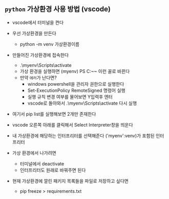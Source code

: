 ## `python` 가상환경 사용 방법 (vscode)

- vscode에서 터미널을 켠다

- 우선 가상환경을 만든다
  - python -m venv 가상환경이름
- 만들어진 가상환경에 접속한다
  - .\myenv\Scripts\activate
  - 가상 환경을 실행하면 (myenv) PS C:\~~ 이런 꼴로 바뀐다
  - 만약 `에러`가 난다면?
    - windows powershell을 관리자 권한으로 실행한다
    - Set-ExecutionPolicy RemoteSigned 명령어 실행
    - 실행 규칙 변경 여부를 물어보면 Y입력후 엔터
    - vscode로 돌아와서 .\myenv\Scripts\activate 다시 실행
- 여기서 pip list를 실행해보면 2개만 존재한다
- vscode 오른쪽 아래를 클릭해서 Select Interpreter창을 띄운다
- 내 가상환경에 해당하는 인터프리터를 선택해준다 ('myenv':venv)가 포함된 인터프리터
- 가상 환경에서 나가려면
  - 터미널에서 deactivate
  - 인터프리터도 원래로 바꿔주면 된다
- 현재 가상환경에 깔린 패키지 목록들을 파일로 저장하고 싶다면
  - pip freeze > requirements.txt

